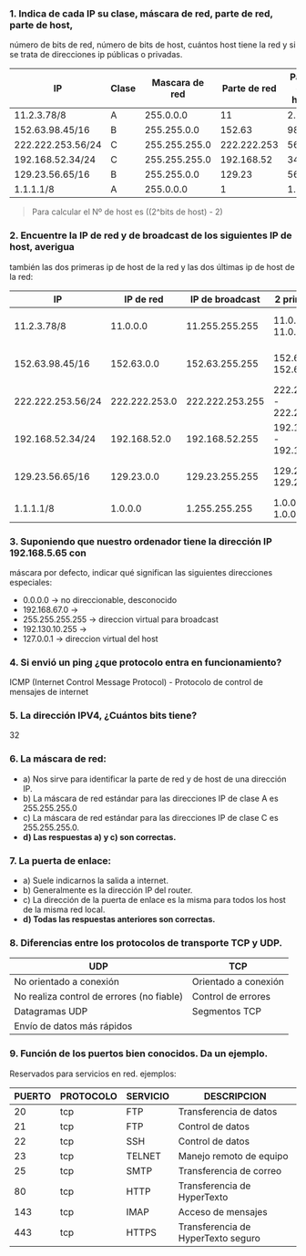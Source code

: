 ### 1. Indica de cada IP su clase, máscara de red, parte de red, parte de host,
número de bits de red, número de bits de host, cuántos host tiene la red y si
se trata de direcciones ip públicas o privadas.

| IP | Clase | Mascara de red | Parte de red | Parte de host | Bits red | Bits host | Nº host | Publica/Privada |
|------|------|------|------|------|------|------|------|------|
| 11.2.3.78/8 | A | 255.0.0.0 | 11 | 2.3.78 | 8 | 24 | 16777214 | Publica |
| 152.63.98.45/16 | B | 255.255.0.0 | 152.63 | 98.45 | 16 | 16 | 65534 | Publica |
| 222.222.253.56/24 | C | 255.255.255.0 | 222.222.253 | 56 | 24 | 8 | 254 | Publica |
| 192.168.52.34/24 | C | 255.255.255.0 | 192.168.52 | 34 | 24 | 8 | 254 | Privada |
| 129.23.56.65/16 | B | 255.255.0.0 | 129.23 | 56.65 | 16 | 16 | 65534 | Publica |
| 1.1.1.1/8 | A | 255.0.0.0 | 1 | 1.1.1 | 8 | 24 | 16777214 | Publica |

> Para calcular el Nº de host es ((2^bits de host) - 2)


### 2. Encuentre la IP de red y de broadcast de los siguientes IP de host, averigua
también las dos primeras ip de host de la red y las dos últimas ip de host de
la red:

| IP | IP de red | IP de broadcast | 2 primeras IPs | 2 últimas IPs |
|-----|-----|-----|-----|-----|
| 11.2.3.78/8 | 11.0.0.0 | 11.255.255.255 | 11.0.0.1 - 11.0.0.2 | 11.255.255.254 - 11.255.255.253 |
| 152.63.98.45/16 | 152.63.0.0 | 152.63.255.255 | 152.63.0.1 - 152.63.0.2 | 152.63.255.254 - 152.63.255.253 |
| 222.222.253.56/24 | 222.222.253.0 | 222.222.253.255 | 222.222.253.1 - 222.222.253.2 | 222.222.253.254 - 222.222.253.253 |
| 192.168.52.34/24 | 192.168.52.0 | 192.168.52.255 | 192.168.52.1 - 192.168.52.2 | 192.168.52.254 - 192.168.52.253 |
| 129.23.56.65/16 | 129.23.0.0 | 129.23.255.255 | 129.23.0.1 - 129.23.0.2 | 129.23.255.254 - 129.23.255.253 |
| 1.1.1.1/8 | 1.0.0.0 | 1.255.255.255 | 1.0.0.1 - 1.0.0.2 | 1.255.255.254 - 1.255.255.253 |


### 3. Suponiendo que nuestro ordenador tiene la dirección IP 192.168.5.65 con
máscara por defecto, indicar qué significan las siguientes direcciones
especiales:

* 0.0.0.0 -> no direccionable, desconocido
* 192.168.67.0 ->
* 255.255.255.255 -> direccion virtual para broadcast
* 192.130.10.255 ->
* 127.0.0.1 -> direccion virtual del host


### 4. Si envió un ping ¿que protocolo entra en funcionamiento?

ICMP (Internet Control Message Protocol) - Protocolo de control de mensajes de internet


### 5. La dirección IPV4, ¿Cuántos bits tiene?

32

### 6. La máscara de red:

* a) Nos sirve para identificar la parte de red y de host de una dirección IP.
* b) La máscara de red estándar para las direcciones IP de clase A es 255.255.255.0
* c) La máscara de red estándar para las direcciones IP de clase C es 255.255.255.0.
* **d) Las respuestas a) y c) son correctas.**


### 7. La puerta de enlace:

* a) Suele indicarnos la salida a internet.
* b) Generalmente es la dirección IP del router.
* c) La dirección de la puerta de enlace es la misma para todos los host de la misma red
local.
* **d) Todas las respuestas anteriores son correctas.**


### 8. Diferencias entre los protocolos de transporte TCP y UDP.

| UDP | TCP |
|-----|-----|
| No orientado a conexión | Orientado a conexión |
| No realiza control de errores (no fiable) | Control de errores |
| Datagramas UDP | Segmentos TCP |
| Envío de datos más rápidos | |


### 9. Función de los puertos bien conocidos. Da un ejemplo.

Reservados para servicios en red. ejemplos:

| PUERTO | PROTOCOLO | SERVICIO | DESCRIPCION |
|-----|-----|-----|-----|
| 20 | tcp | FTP | Transferencia de datos |
| 21 | tcp | FTP | Control de datos |
| 22 | tcp | SSH | Control de datos |
| 23 | tcp | TELNET | Manejo remoto de equipo |
| 25 | tcp | SMTP | Transferencia de correo |
| 80 | tcp | HTTP | Transferencia de HyperTexto |
| 143 | tcp | IMAP | Acceso de mensajes |
| 443 | tcp | HTTPS | Transferencia de HyperTexto seguro |
